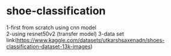 # shoe-classification
1-first from scratch using cnn model          
2-using resnet50v2 (transfer model)
3-data set link(https://www.kaggle.com/datasets/utkarshsaxenadn/shoes-classification-dataset-13k-images)
